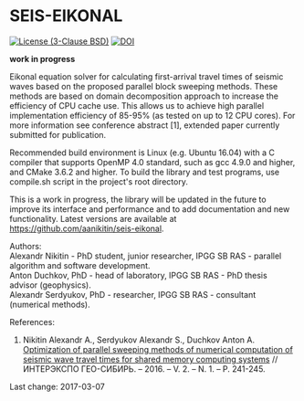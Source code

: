 # SEIS-EIKONAL

[![License (3-Clause BSD)](https://img.shields.io/badge/license-BSD%203--Clause-brightgreen.svg)](https://github.com/aanikitin/seis-eikonal/blob/master/LICENSE)
[![DOI](https://zenodo.org/badge/DOI/10.5281/zenodo.269001.svg)](https://doi.org/10.5281/zenodo.269001)

**work in progress**

Eikonal equation solver for calculating first-arrival travel times of seismic 
waves based on the proposed parallel block sweeping methods. These methods are 
based on domain decomposition approach to increase the efficiency of CPU cache 
use. This allows us to achieve high parallel implementation efficiency of 
85-95% (as tested on up to 12 CPU cores). For more information see conference 
abstract [1], extended paper currently submitted for publication.

Recommended build environment is Linux (e.g. Ubuntu 16.04) with a C compiler 
that supports OpenMP 4.0 standard, such as gcc 4.9.0 and higher, and CMake 
3.6.2 and higher. To build the library and test programs, use compile.sh script 
in the project's root directory.

This is a work in progress, the library will be updated in the future to 
improve its interface and performance and to add documentation and new 
functionality. Latest versions are available at 
https://github.com/aanikitin/seis-eikonal.

Authors:<br />
Alexandr Nikitin -  PhD student, junior researcher, IPGG SB RAS - parallel 
algorithm and software development.<br />
Anton Duchkov, PhD - head of laboratory, IPGG SB RAS - PhD thesis advisor 
(geophysics).<br />
Alexandr Serdyukov, PhD - researcher, IPGG SB RAS - consultant (numerical 
methods).<br />

References:<br />
1) Nikitin Alexandr A., Serdyukov Alexandr S., Duchkov Anton A. <a 
href="http://elibrary.ru/item.asp?id=25994951">Optimization of parallel 
sweeping methods of numerical computation of seismic wave travel times for 
shared memory computing systems</a> // ИНТЕРЭКСПО 
ГЕО-СИБИРЬ. – 2016. – V. 2. – N. 1. – P. 241-245.<br />

Last change: 2017-03-07
